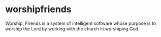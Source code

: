 # worshipfriends
Worship, Friends is a system of intelligent software whose purpose is to worship the Lord by working with the church in worshiping God.
